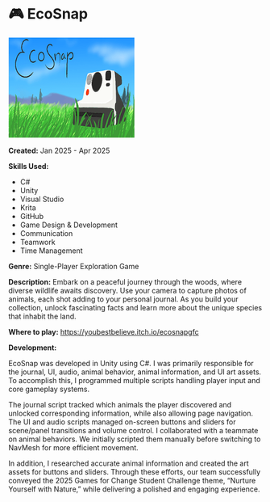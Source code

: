 # 🎮 EcoSnap
<img src="Images/EcoSnap Logo.png" alt="EcoSnap Logo" width = 250>

**Created:** Jan 2025 - Apr 2025

**Skills Used:** 
- C#
- Unity
- Visual Studio
- Krita
- GitHub
- Game Design & Development
- Communication
- Teamwork
- Time Management

**Genre:** Single-Player Exploration Game

**Description:** Embark on a peaceful journey through the woods, where diverse wildlife awaits discovery. Use your camera to capture photos of animals, each shot adding to your personal journal. As you build your collection, unlock fascinating facts and learn more about the unique species that inhabit the land.

**Where to play:**  <a href="https://youbestbelieve.itch.io/ecosnapgfc">https://youbestbelieve.itch.io/ecosnapgfc</a>

**Development:** 

EcoSnap was developed in Unity using C#. I was primarily responsible for the journal, UI, audio, animal behavior, animal information, and UI art assets. To accomplish this, I programmed multiple scripts handling player input and core gameplay systems.

The journal script tracked which animals the player discovered and unlocked corresponding information, while also allowing page navigation. The UI and audio scripts managed on-screen buttons and sliders for scene/panel transitions and volume control. I collaborated with a teammate on animal behaviors. We initially scripted them manually before switching to NavMesh for more efficient movement.

In addition, I researched accurate animal information and created the art assets for buttons and sliders. Through these efforts, our team successfully conveyed the 2025 Games for Change Student Challenge theme, “Nurture Yourself with Nature,” while delivering a polished and engaging experience.
